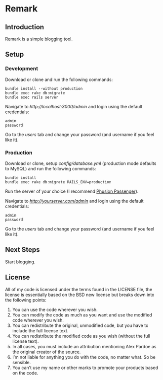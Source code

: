 Remark
======

Introduction
------------

Remark is a simple blogging tool.

Setup
-----

### Development

Download or clone and run the following commands:

	bundle install --without production
	bundle exec rake db:migrate
	bundle exec rails server

Navigate to _http://localhost:3000/admin_ and login using the default credentials:

	admin
	password
	
Go to the _users_ tab and change your password (and username if you feel like it).

### Production

Download or clone, setup _config/database.yml_ (production mode defaults to MySQL) and run the following
commands:

	bundle install
	bundle exec rake db:migrate RAILS_ENV=production
	
Run the server of your choice (I recommend [Phusion Passenger](http://www.modrails.com/)).

Navigate to _http://yourserver.com/admin_ and login using the default credentials:

	admin
	password
	
Go to the _users_ tab and change your password (and username if you feel like it).

Next Steps
----------

Start blogging.

License
-------

All of my code is licensed under the terms found in the LICENSE file, the license is essentially based
on the BSD new license but breaks down into the following points:

1. You can use the code wherever you wish.
2. You can modify the code as much as you want and use the modified code wherever you wish.
3. You can redistribute the original, unmodified code, but you have to include the full license text.
4. You can redistribute the modified code as you wish (without the full license text).
5. In all cases, you must include an attribution mentioning Alex Pardoe as the original creator of the source.
6. I’m not liable for anything you do with the code, no matter what. So be sensible.
7. You can’t use my name or other marks to promote your products based on the code.
